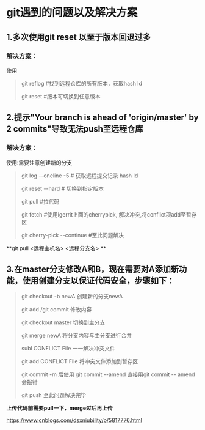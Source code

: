 # git遇到的问题以及解决方案
## 1.多次使用git reset 以至于版本回退过多
### 解决方案：
使用
> git reflog    #找到远程仓库的所有版本，获取hash Id
>
> git reset <hash Id>  #版本可切换到任意版本

## 2.提示"Your branch is ahead of 'origin/master' by 2 commits"导致无法push至远程仓库
### 解决方案：
使用:需要注意创建新的分支
>git log --oneline -5 # 获取远程提交记录 hash Id
>
>git reset --hard <hash Id> # 切换到指定版本
>
>git pull   #拉代码
>
>git fetch  #使用igerrit上面的cherrypick, 解决冲突,将conflict项add至暂存区
>
>git cherry-pick --continue #至此问题解决

 **git pull <远程主机名> <远程分支名> **



## 3.在master分支修改A和B，现在需要对A添加新功能，使用创建分支以保证代码安全，步骤如下：

> git checkout -b newA 创建新的分支newA
>
> git add /git commit 修改内容
>
> git checkout master 切换到主分支
>
>git merge newA 将分支内容与主分支进行合并
>
>subl CONFLICT File 一一解决冲突文件
>
>git add CONFLICT File 将冲突文件添加到暂存区
>
>git commit -m 后使用 git commit --amend 直接用git commit -- amend 会报错
>
>git push 至此问题解决完毕



**上传代码前需要pull一下，merge过后再上传**




https://www.cnblogs.com/dsxniubility/p/5817776.html
